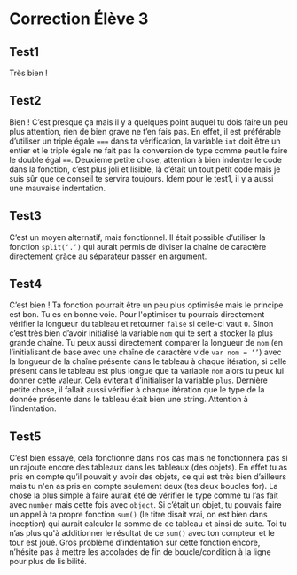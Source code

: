 # Correction Élève 3
## Test1
Très bien !
## Test2
Bien ! C’est presque ça mais il y a quelques point auquel tu dois faire un peu plus attention, rien de bien grave ne t’en fais pas. En effet, il est préférable d’utiliser un triple égale `===` dans ta vérification, la variable `int` doit être un entier et le triple égale ne fait pas la conversion de type comme peut le faire le double égal `==`. Deuxième petite chose, attention à bien indenter le code dans la fonction, c’est plus joli et lisible, là c’était un tout petit code mais je suis sûr que ce conseil te servira toujours. Idem pour le test1, il y a aussi une mauvaise indentation.
## Test3
C’est un moyen alternatif, mais fonctionnel. Il était possible d’utiliser la fonction `split(‘.’)` qui aurait permis de diviser la chaîne de caractère directement grâce au séparateur passer en argument.
## Test4
C’est bien ! Ta fonction pourrait être un peu plus optimisée mais le principe est bon. Tu es en bonne voie. Pour l'optimiser tu pourrais directement vérifier la longueur du tableau et retourner `false` si celle-ci vaut `0`. Sinon c’est très bien d’avoir initialisé la variable `nom` qui te sert à stocker la plus grande chaîne. Tu peux aussi directement comparer la longueur de `nom` (en l’initialisant de base avec une chaîne de caractère vide `var nom = ‘’`) avec la longueur de la chaîne présente dans le tableau à chaque itération, si celle présent dans le tableau est plus longue que ta variable `nom` alors tu peux lui donner cette valeur. Cela éviterait d’initialiser la variable `plus`. Dernière petite chose, il fallait aussi vérifier à chaque itération que le type de la donnée présente dans le tableau était bien une string. Attention à l’indentation.
## Test5
C’est bien essayé, cela fonctionne dans nos cas mais ne fonctionnera pas si un rajoute encore des tableaux dans les tableaux (des objets). En effet tu as pris en compte qu’il pouvait y avoir des objets, ce qui est très bien d’ailleurs mais tu n'en as pris en compte seulement deux (tes deux boucles for). La chose la plus simple à faire aurait été de vérifier le type comme tu l’as fait avec `number` mais cette fois avec `object`. Si c’était un objet, tu pouvais faire un appel à ta propre fonction `sum()` (le titre disait vrai, on est bien dans inception) qui aurait calculer la somme de ce tableau et ainsi de suite. Toi tu n’as plus qu'à additionner le résultat de ce `sum()` avec ton compteur et le tour est joué. Gros problème d’indentation sur cette fonction encore, n’hésite pas à mettre les accolades de fin de boucle/condition à la ligne pour plus de lisibilité.
